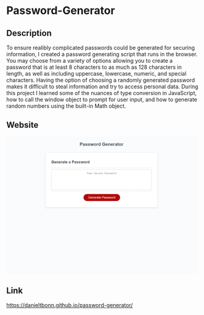 # Password-Generator

## Description

To ensure realibly complicated passwords could be generated for securing information, I created a password generating script that runs in the browser. You may choose from a variety of options
allowing you to create a password that is at least 8 characters to as much as 128 characters in length, as well as including uppercase, lowercase, numeric, and special characters. Having the option of choosing a
randomly generated password makes it difficult to steal information and try to access personal data. During this project I learned some of the nuances of type conversion in JavaScript, how to call the window object
to prompt for user input, and how to generate random numbers using the built-in Math object.

## Website

![Password Generator Website Image](./assets/images/password-generator-website.png)

## Link

https://danieltbonn.github.io/password-generator/
